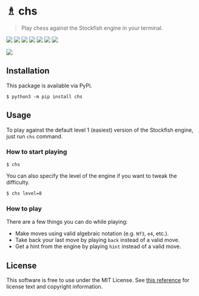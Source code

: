 # ♗ chs

> Play chess against the Stockfish engine in your terminal.

<img src="https://travis-ci.org/nickzuber/chs.svg?branch=master" /> <img src="https://img.shields.io/badge/project-active-brightgreen.svg" /> <img src="https://img.shields.io/badge/status-stable-brightgreen.svg" /> <img src="https://img.shields.io/pypi/dm/chs.svg?color=yellow" /> <img src="https://img.shields.io/pypi/format/chs.svg" /> <img src="https://img.shields.io/badge/state-released-brightgreen.svg" /> <img src="https://img.shields.io/badge/license-MIT%20Licence-blue.svg" />

<img src="https://user-images.githubusercontent.com/10540865/100160133-04211a00-2e7d-11eb-81ba-8bdfd49b25aa.png" />

## Installation

This package is available via PyPi.

```
$ python3 -m pip install chs
```

## Usage

To play against the default level 1 (easiest) version of the Stockfish engine, just run `chs` command.

### How to start playing

```
$ chs
```

You can also specify the level of the engine if you want to tweak the difficulty.

```
$ chs level=8
```

### How to play

There are a few things you can do while playing:

* Make moves using valid algebraic notation (e.g. `Nf3`, `e4`, etc.).
* Take back your last move by playing `back` instead of a valid move.
* Get a hint from the engine by playing `hint` instead of a valid move.

## License

This software is free to use under the MIT License. See [this reference](https://opensource.org/licenses/MIT) for license text and copyright information.
